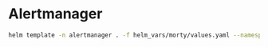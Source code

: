 # Alertmanager

```bash
helm template -n alertmanager . -f helm_vars/morty/values.yaml --namespace monitoring
```
